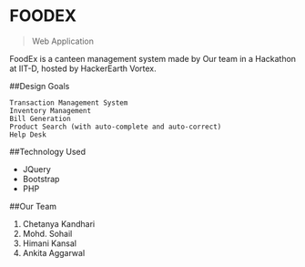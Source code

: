 # FOODEX
>Web Application

FoodEx is a canteen management system made by Our team in a Hackathon at IIT-D, hosted by HackerEarth Vortex.


##Design Goals
```
Transaction Management System
Inventory Management
Bill Generation
Product Search (with auto-complete and auto-correct)
Help Desk
```
##Technology Used
- JQuery
- Bootstrap
- PHP

##Our Team
1. Chetanya Kandhari
2. Mohd. Sohail
3. Himani Kansal
4. Ankita Aggarwal
